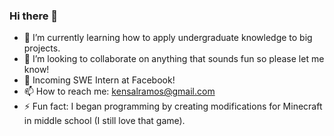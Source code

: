 ### Hi there 👋

- 🌱 I’m currently learning how to apply undergraduate knowledge to big projects.
- 👯 I’m looking to collaborate on anything that sounds fun so please let me know!
- 🤔 Incoming SWE Intern at Facebook!
- 📫 How to reach me: kensalramos@gmail.com
- ⚡ Fun fact: I began programming by creating modifications for Minecraft in middle school (I still love that game).
